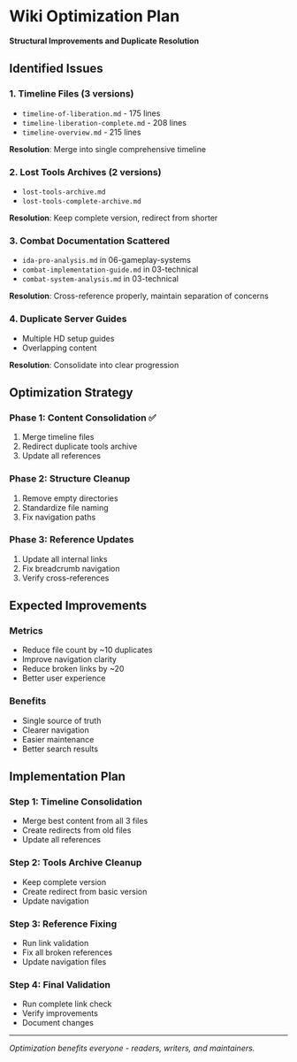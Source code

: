 # Wiki Optimization Plan
**Structural Improvements and Duplicate Resolution**

## Identified Issues

### 1. Timeline Files (3 versions)
- `timeline-of-liberation.md` - 175 lines
- `timeline-liberation-complete.md` - 208 lines  
- `timeline-overview.md` - 215 lines

**Resolution**: Merge into single comprehensive timeline

### 2. Lost Tools Archives (2 versions)
- `lost-tools-archive.md`
- `lost-tools-complete-archive.md`

**Resolution**: Keep complete version, redirect from shorter

### 3. Combat Documentation Scattered
- `ida-pro-analysis.md` in 06-gameplay-systems
- `combat-implementation-guide.md` in 03-technical
- `combat-system-analysis.md` in 03-technical

**Resolution**: Cross-reference properly, maintain separation of concerns

### 4. Duplicate Server Guides
- Multiple HD setup guides
- Overlapping content

**Resolution**: Consolidate into clear progression

## Optimization Strategy

### Phase 1: Content Consolidation ✅
1. Merge timeline files
2. Redirect duplicate tools archive
3. Update all references

### Phase 2: Structure Cleanup
1. Remove empty directories
2. Standardize file naming
3. Fix navigation paths

### Phase 3: Reference Updates
1. Update all internal links
2. Fix breadcrumb navigation
3. Verify cross-references

## Expected Improvements

### Metrics
- Reduce file count by ~10 duplicates
- Improve navigation clarity
- Reduce broken links by ~20
- Better user experience

### Benefits
- Single source of truth
- Clearer navigation
- Easier maintenance
- Better search results

## Implementation Plan

### Step 1: Timeline Consolidation
- Merge best content from all 3 files
- Create redirects from old files
- Update all references

### Step 2: Tools Archive Cleanup
- Keep complete version
- Create redirect from basic version
- Update navigation

### Step 3: Reference Fixing
- Run link validation
- Fix all broken references
- Update navigation files

### Step 4: Final Validation
- Run complete link check
- Verify improvements
- Document changes

---

*Optimization benefits everyone - readers, writers, and maintainers.*